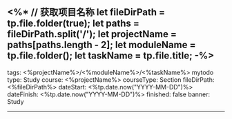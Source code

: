 <%*
// 获取项目名称
let fileDirPath = tp.file.folder(true);
let paths = fileDirPath.split('/');
let projectName = paths[paths.length - 2];
let moduleName = tp.file.folder();
let taskName = tp.file.title;
-%>
---
tags: <%projectName%>/<%moduleName%>/<%taskName%> mytodo
type: Study
course: <%projectName%>
courseType: Section
fileDirPath: <%fileDirPath%>
dateStart: <%tp.date.now("YYYY-MM-DD")%>
dateFinish: <%tp.date.now("YYYY-MM-DD")%>
finished: false
banner: Study

---





